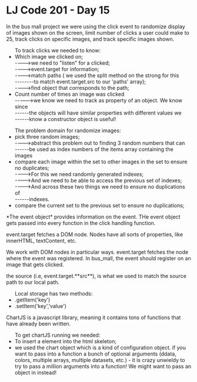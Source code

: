 # LJ Code 201 - Day 15

<p>In the bus mall project we were using the click event to randomize display of images shown on the screen, limit number of clicks a user could make to 25, track clicks on specific images, and track specific images shown.
<ul>To track clicks we needed to know:
<li>Which image we clicked on;<br />
---->we need to "listen" for a clicked;<br />
---->event.target for information;<br />
---->match paths  ( we used the split method on the strong for this<br /> --------to match event.target.src to our 'paths' array);<br />
---->find object that corresponds to the path;
</li>
<li>Count number of times an image was clicked<br />
----->we know we need to track as property of an object. We know since<br /> ------the objects will have similar properties with different values we <br />------know a constructor object is useful!</li>
</ul>
<ul>The problem domain for randomize images:
<li>pick three random images;<br />
---->abstract this problem out to finding 3 random numbers that can<br /> ------be used as index numbers of the items array containing the images
</li>
<li>compare each image within the set to other images in the set to ensure no duplicates;<br />
---->For this we need randomly generated indexes;<br />
---->And we need to be able to access the previous set of indexes;<br />
---->And across these two things we need to ensure no duplications of<br /> ------indexes.
</li>
<li>compare the current set to the previous set to ensure no duplications;</li>
</ul>

<p>*The event object* provides information on the event. THe event object gets passed into every function in the click handling function.</p>
<p>event.target fetches a DOM node. Nodes have all sorts of properties, like innerHTML, textContent, etc.<p>
<p>We work with DOM nodes in particular ways. event.target fetches the node where the event was registered. In bus_mall, the event should register on an image that gets clicked.</p>
<p>the source (i.e, event.target.**src**), is what we used to match the source path to our local path.</p>

<ul>Local storage has two methods:
<li>.getItem('key')</li>
<li>.setItem('key','value')</li>
</ul>

<p>ChartJS is a javascript library, meaning it contains tons of functions that have already been written.</p>

<ul>To get chartJS running we needed:
<li>To insert a <canvas> element into the html skeleton;</li>
<li>we used the chart object which is a kind of configuration object. if you want to pass into a function a bunch of optional arguments (ddata, colors, multiple arrays, multiple datasets, etc.) - it is crazy unwieldy to try to pass a million arguments into a function! We might want to pass an object in instead!</li>
</ul>
